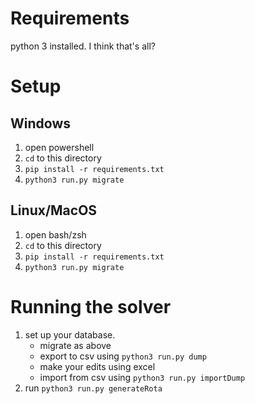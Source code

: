 # Requirements
python 3 installed.  I think that's all?
# Setup
## Windows
1. open powershell
2. `cd` to this directory
3. `pip install -r requirements.txt`
4. `python3 run.py migrate`
## Linux/MacOS
1. open bash/zsh
2. `cd` to this directory
3. `pip install -r requirements.txt`
4. `python3 run.py migrate`

# Running the solver
1. set up your database.
    * migrate as above
    * export to csv using `python3 run.py dump`
    * make your edits using excel
    * import from csv using `python3 run.py importDump`
2. run `python3 run.py generateRota`